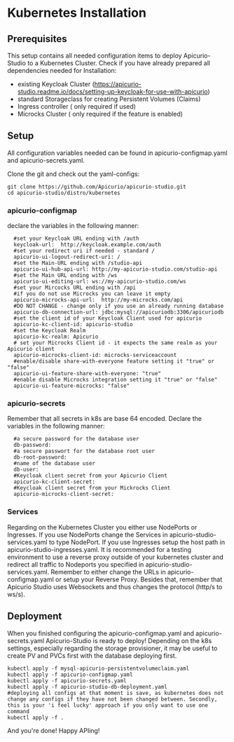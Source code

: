 # Kubernetes Installation

## Prerequisites

This setup contains all needed configuration items to deploy Apicurio-Studio to a Kubernetes Cluster. Check if you have already prepared all dependencies needed for Installation:

- existing Keycloak Cluster (https://apicurio-studio.readme.io/docs/setting-up-keycloak-for-use-with-apicurio)
- standard Storageclass for creating Persistent Volumes (Claims)
- Ingress controller ( only required if used)
- Microcks Cluster ( only required if the feature is enabled)

## Setup

All configuration variables needed can be found in apicurio-configmap.yaml and apicurio-secrets.yaml.

Clone the git and check out the yaml-configs:

```
git clone https://github.com/Apicurio/apicurio-studio.git
cd apicurio-studio/distro/kubernetes
```

### apicurio-configmap

declare the variables in the following manner:
```
  #set your Keycloak URL ending with /auth
  keycloak-url:  http://keycloak.example.com/auth
  #set your redirect uri if needed - standard / 
  apicurio-ui-logout-redirect-uri: /
  #set the Main-URL ending with /studio-api
  apicurio-ui-hub-api-url: http://my-apicurio-studio.com/studio-api
  #set the Main URL ending with /ws
  apicurio-ui-editing-url: ws://my-apicurio-studio.com/ws
  #set your Mircocks URL ending with /api
  #if you do not use Microcks you can leave it empty
  apicurio-microcks-api-url:  http://my-microcks.com/api
  #DO NOT CHANGE - change only if you use an already running database
  apicurio-db-connection-url: jdbc:mysql://apicuriodb:3306/apicuriodb
  #set the client id of your Keycloak Client used for apicurio
  apicurio-kc-client-id: apicurio-studio
  #set the Keycloak Realm
  apicurio-kc-realm: Apicurio
  # set your Microcks Client id - it expects the same realm as your Apicurio client
  apicurio-microcks-client-id: microcks-serviceaccount
  #enable/disable share-with-everyone feature setting it "true" or "false"
  apicurio-ui-feature-share-with-everyone: "true"
  #enable disable Microcks integration setting it "true" or "false"
  apicurio-ui-feature-microcks: "false"
```

### apicurio-secrets

Remember that all secrets in k8s are base 64 encoded. Declare the variables in the following manner:

```
  #a secure password for the database user
  db-password:
  #a secure passwort for the database root user
  db-root-password:
  #name of the database user
  db-user:
  #Keycloak client secret from your Apicurio Client
  apicurio-kc-client-secret:
  #Keycloak client secret from your Mickrocks Client
  apicurio-microcks-client-secret:

```

### Services

Regarding on the Kubernetes Cluster you either use NodePorts or Ingresses. 
If you use NodePorts change the Services in apicurio-studio-services.yaml to type NodePort.
If you use Ingresses setup the host path in apicurio-studio-ingresses.yaml.
It is recommended for a testing environment to use a reverse proxy outside of your kubernetes cluster and  redirect all traffic to Nodeports you specified in apicurio-studio-services.yaml.
Remember to either change the URLs in apicurio-configmap.yaml or setup your Reverse Proxy. Besides that, remember that Apicurio Studio uses Websockets and thus changes the protocol (http/s to ws/s).

## Deployment

When you finished configuring the apicurio-configmap.yaml and apicurio-secrets.yaml Apicurio-Studio is ready to deploy!
Depending on the k8s settings, especially regarding the storage provisioner, it may be useful to create PV and PVCs first with the database deploying first.


```
kubectl apply -f mysql-apicurio-persistentvolumeclaim.yaml
kubectl apply -f apicurio-configmap.yaml
kubectl apply -f apicurio-secrets.yaml
kubectl apply -f apicurio-studio-db-deployment.yaml
#deploying all configs at that moment is save, as kubernetes does not change any configs if they have not been changed between. Secondly, this is your 'i feel lucky' approach if you only want to use one command
kubectl apply -f .
```

And you're done! Happy APIing!
